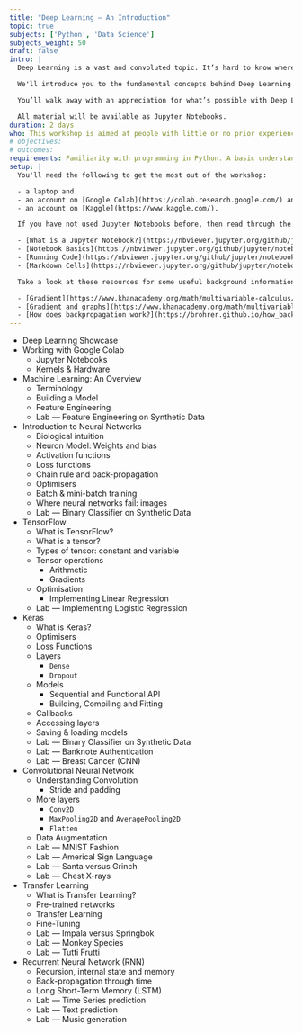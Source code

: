 ```yaml
---
title: "Deep Learning — An Introduction"
topic: true
subjects: ['Python', 'Data Science']
subjects_weight: 50
draft: false
intro: |
  Deep Learning is a vast and convoluted topic. It’s hard to know where to start. This workshop will help you take your first steps.

  We'll introduce you to the fundamental concepts behind Deep Learning and show you how to get started building models using Python and Keras. You'll learn some of the underlying maths (in a very non-threatening way: a PhD in Mathematics will not be required!) and work through a number of practical examples.

  You’ll walk away with an appreciation for what’s possible with Deep Learning and sufficient hands-on experience to start building your own models.

  All material will be available as Jupyter Notebooks.
duration: 2 days
who: This workshop is aimed at people with little or no prior experience with Deep Learning. If you're already a Deep Learning ninja, then this is not for you!
# objectives: 
# outcomes:
requirements: Familiarity with programming in Python. A basic understanding of Machine Learning concepts will be helpful but certainly not essential.
setup: |
  You'll need the following to get the most out of the workshop:

  - a laptop and
  - an account on [Google Colab](https://colab.research.google.com/) and
  - an account on [Kaggle](https://www.kaggle.com/).

  If you have not used Jupyter Notebooks before, then read through the following resources:

  - [What is a Jupyter Notebook?](https://nbviewer.jupyter.org/github/jupyter/notebook/blob/master/docs/source/examples/Notebook/What%20is%20the%20Jupyter%20Notebook.ipynb)
  - [Notebook Basics](https://nbviewer.jupyter.org/github/jupyter/notebook/blob/master/docs/source/examples/Notebook/Notebook%20Basics.ipynb)
  - [Running Code](https://nbviewer.jupyter.org/github/jupyter/notebook/blob/master/docs/source/examples/Notebook/Running%20Code.ipynb) and
  - [Markdown Cells](https://nbviewer.jupyter.org/github/jupyter/notebook/blob/master/docs/source/examples/Notebook/Working%20With%20Markdown%20Cells.ipynb).

  Take a look at these resources for some useful background information:

  - [Gradient](https://www.khanacademy.org/math/multivariable-calculus/multivariable-derivatives/gradient-and-directional-derivatives/v/gradient)
  - [Gradient and graphs](https://www.khanacademy.org/math/multivariable-calculus/multivariable-derivatives/gradient-and-directional-derivatives/v/gradient-and-graphs) and
  - [How does backpropagation work?](https://brohrer.github.io/how_backpropagation_works.html)
---
```


<!--
	https://medium.com/intro-to-artificial-intelligence/deep-learning-series-1-intro-to-deep-learning-abb1780ee20
	https://medium.com/intro-to-artificial-intelligence/simple-image-classification-using-deep-learning-deep-learning-series-2-5e5b89e97926
	https://medium.com/intro-to-artificial-intelligence/traffic-sign-detection-selefdriving-car-deep-learning-series-3-1db4eda67979
	https://realpython.com/python-keras-text-classification/
	https://towardsdatascience.com/an-introduction-to-deep-learning-af63448c122c
	https://skymind.ai/wiki/lstm
	https://adventuresinmachinelearning.com/keras-lstm-tutorial/
	https://skymind.ai/wiki/generative-adversarial-network-gan
	https://medium.com/@jonathan_hui/gan-some-cool-applications-of-gans-4c9ecca35900
	https://towardsdatascience.com/image-generator-drawing-cartoons-with-generative-adversarial-networks-45e814ca9b6b
-->

- Deep Learning Showcase
- Working with Google Colab
	- Jupyter Notebooks
	- Kernels & Hardware
- Machine Learning: An Overview
	- Terminology
	- Building a Model
	- Feature Engineering
	- Lab — Feature Engineering on Synthetic Data
- Introduction to Neural Networks
	- Biological intuition
	- Neuron Model: Weights and bias
	- Activation functions
	- Loss functions
	- Chain rule and back-propagation
	- Optimisers
	- Batch & mini-batch training
	- Where neural networks fail: images
	- Lab — Binary Classifier on Synthetic Data
- TensorFlow
	- What is TensorFlow?
	- What is a tensor?
	- Types of tensor: constant and variable
	- Tensor operations
		- Arithmetic
		- Gradients
	- Optimisation
		- Implementing Linear Regression
	- Lab — Implementing Logistic Regression
- Keras
	- What is Keras?
	- Optimisers
	- Loss Functions
	- Layers
		- `Dense`
		- `Dropout`
	- Models
		- Sequential and Functional API
		- Building, Compiling and Fitting
	- Callbacks
	- Accessing layers
	- Saving & loading models
	- Lab — Binary Classifier on Synthetic Data
	- Lab — Banknote Authentication
	- Lab — Breast Cancer (CNN)
- Convolutional Neural Network 
	- Understanding Convolution
		- Stride and padding
	- More layers
		- `Conv2D`
		- `MaxPooling2D` and `AveragePooling2D`
		- `Flatten`
	- Data Augmentation
	- Lab — MNIST Fashion
	- Lab — Americal Sign Language
	- Lab — Santa versus Grinch
	- Lab — Chest X-rays
- Transfer Learning
	- What is Transfer Learning?
	- Pre-trained networks
	- Transfer Learning
	- Fine-Tuning
	- Lab — Impala versus Springbok
	- Lab — Monkey Species
	- Lab — Tutti Frutti
- Recurrent Neural Network (RNN)
	- Recursion, internal state and memory
	- Back-propagation through time
	- Long Short-Term Memory (LSTM)
	- Lab — Time Series prediction
	- Lab — Text prediction
	- Lab — Music generation
